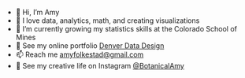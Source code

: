 - 👋 Hi, I’m Amy
- 💞️ I love data, analytics, math, and creating visualizations
- 🌱 I’m currently growing my statistics skills at the Colorado School of Mines
- 💼 See my online portfolio [Denver Data Design](https://denverdatadesign.com/)
- 📫 Reach me amyfolkestad@gmail.com
- 🎨 See my creative life on Instagram [@BotanicalAmy](https://www.instagram.com/botanicalamy/)
<!---
BotanicalAmy/BotanicalAmy is a ✨ special ✨ repository because its `README.md` (this file) appears on your GitHub profile.
You can click the Preview link to take a look at your changes.
--->
